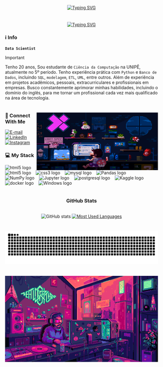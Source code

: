 <div align="center">
  <a href="https://git.io/typing-svg">
    <img src="https://readme-typing-svg.demolab.com?font=JetBrains+Bold&weight=800&size=35&pause=1000&color=8338ec&center=true&vCenter=true&random=false&width=1000&lines=+Pedro+Henrique+Alves " alt="Typing SVG">
  </a>
</div>

# 

<div align="center">
  <a href="https://git.io/typing-svg">
    <img src="https://readme-typing-svg.demolab.com?font=JetBrains+Bold&weight=800&size=25&pause=1000&color=8338ec&center=true&vCenter=true&random=false&width=1000&lines=+Hi! Welcome to my Profile! " alt="Typing SVG">
  </a>
</div>



<h3 align="left">ℹ️ Info </h3>

**`Data Scientist`**

> [!IMPORTANT]
Tenho 20 anos, Sou estudante de `Ciência da
 Computação` na UNIPÊ, atualmente no 5º período.
 Tenho experiência prática com `Python` e `Banco de
 Dados`, incluindo `SQL`, `modelagem`, `ETL`, `UML`, entre outros. Além de
 experiência em projetos acadêmicos, pessoais,
 extracurriculares e profissionais em empresas. Busco constantemente aprimorar
 minhas habilidades, incluindo o domínio do inglês,
 para me tornar um profissional cada vez mais
 qualificado na área de tecnologia. 

#

<img align="right" height="190px" width="400px" alt="" src="./src/header.gif">

<h3 align="left">🔗 Connect With Me </h3>

[![E-mail](https://img.shields.io/badge/-Email-000?style=for-the-badge&logo=microsoft-outlook&logoColor=FF00F6&color:FFF)](mailto:pedroh.avn@gmail.com)
[![LinkedIn](https://img.shields.io/badge/-LinkedIn-000?style=for-the-badge&logo=linkedin&logoColor=FF00F6&color:FFF)](https://www.linkedin.com/in/pedrohavn/)
[![Instagram](https://img.shields.io/badge/-Instagram-000?style=for-the-badge&logo=instagram&logoColor=FF00F6&color:FFF)](https://www.instagram.com/pedro_vieira0/)


<h3 align="left">💻 My Stack </h3>

<div align="left">
  <img src="https://cdn.jsdelivr.net/gh/devicons/devicon/icons/python/python-original.svg" height="25" alt="html5 logo"  />
  <img width="8" />
  <img src="https://cdn.jsdelivr.net/gh/devicons/devicon/icons/html5/html5-original.svg" height="25" alt="html5 logo"  />
  <img width="8" />
  <img src="https://cdn.jsdelivr.net/gh/devicons/devicon/icons/css3/css3-original.svg" height="25" alt="css3 logo"  />
  <img width="8" />
  <img src="https://cdn.jsdelivr.net/gh/devicons/devicon/icons/mysql/mysql-original.svg" height="25" alt="mysql logo"  />
  <img width="8" />
  <img src="https://cdn.jsdelivr.net/gh/devicons/devicon/icons/pandas/pandas-original.svg" height="25" alt="Pandas logo" />
  <img width="8" />
  <img src="https://cdn.jsdelivr.net/gh/devicons/devicon/icons/numpy/numpy-original.svg" height="25" alt="NumPy logo" />
  <img width="8" />
  <img src="https://cdn.jsdelivr.net/gh/devicons/devicon/icons/jupyter/jupyter-original.svg" height="25" alt="Jupyter logo" />
  <img width="8" />
  <img src="https://cdn.jsdelivr.net/gh/devicons/devicon/icons/postgresql/postgresql-original.svg" height="25" alt="postgresql logo"  />
  <img width="8" />
  <img src="https://cdn.jsdelivr.net/gh/devicons/devicon/icons/kaggle/kaggle-original.svg" height="25" alt="Kaggle logo" />
  <img width="8" />
  <img src="https://cdn.jsdelivr.net/gh/devicons/devicon/icons/docker/docker-original.svg" height="25" alt="docker logo"  />
  <img width="8" />
  <img src="https://cdn.jsdelivr.net/gh/devicons/devicon/icons/windows8/windows8-original.svg" height="25" alt="Windows logo" />
  <img width="8" />

</div>

#

<div style="text-align: center;" align="center">
  <h3> GitHub Stats </h3>
  <br>
  <img src="https://github-readme-stats-git-masterrstaa-rickstaa.vercel.app/api?username=pedrohenriquealvesvieira&hide_title=true&show_icons=true&include_all_commits=false&count_private=true&line_height=25&hide=issues&bg_color=000&title_color=FF00F6&text_color=FFF&border_radius=3&border_color=36123c&icon_color=FF00F6&theme=jolly" alt="GitHub stats">

  <a  align="center" href="https://github.com/pedrohenriquealvesvieira/github-readme-stats">
    <img src="https://github-readme-stats-git-masterrstaa-rickstaa.vercel.app/api/top-langs/?username=pedrohenriquealvesvieira&line_height=10&card_width=290&layout=compact&hide_title=false&count_private=true&langs_count=4&show_icons=true&title_color=FF00F6&hide=html,scss,less&bg_color=000&text_color=8B8B8B&border_radius=3&border_color=561760&count_private=true" alt="Most Used Languages">
  </a>
</div>



#

<picture align="center">
  <source media="(prefers-color-scheme: dark)" srcset="https://raw.githubusercontent.com/Pedrohenriquealvesvieira/Pedrohenriquealvesvieira/output/github-contribution-grid-snake-dark.svg">
  <source media="(prefers-color-scheme: light)" srcset="https://raw.githubusercontent.com/Pedrohenriquealvesvieira/Pedrohenriquealvesvieira/output/github-contribution-grid-snake-dark.svg">
  <img align="center" alt="github contribution grid snake animation" src="https://raw.githubusercontent.com/Pedrohenriquealvesvieira/Pedrohenriquealvesvieira/output/github-contribution-grid-snake.svg">
</picture>

#


<img align="center" alt="" src="./src/hype.gif">


